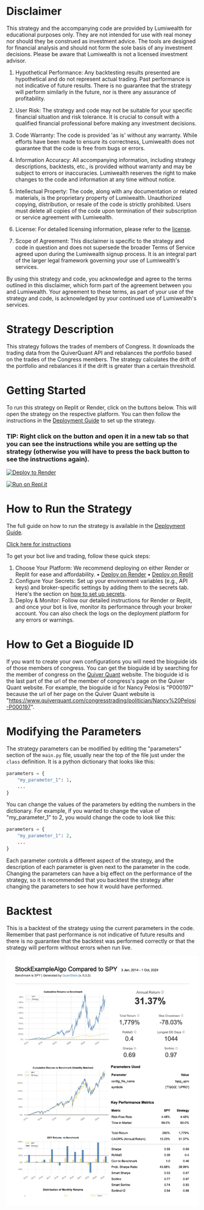 # Disclaimer

This strategy and the accompanying code are provided by Lumiwealth for educational purposes only. They are not intended for use with real money nor should they be construed as investment advice. The tools are designed for financial analysis and should not form the sole basis of any investment decisions. Please be aware that Lumiwealth is not a licensed investment advisor.

1. Hypothetical Performance: Any backtesting results presented are hypothetical and do not represent actual trading. Past performance is not indicative of future results. There is no guarantee that the strategy will perform similarly in the future, nor is there any assurance of profitability.

2. User Risk: The strategy and code may not be suitable for your specific financial situation and risk tolerance. It is crucial to consult with a qualified financial professional before making any investment decisions.

3. Code Warranty: The code is provided 'as is' without any warranty. While efforts have been made to ensure its correctness, Lumiwealth does not guarantee that the code is free from bugs or errors.

4. Information Accuracy: All accompanying information, including strategy descriptions, backtests, etc., is provided without warranty and may be subject to errors or inaccuracies. Lumiwealth reserves the right to make changes to the code and information at any time without notice.

5. Intellectual Property: The code, along with any documentation or related materials, is the proprietary property of Lumiwealth. Unauthorized copying, distribution, or resale of the code is strictly prohibited. Users must delete all copies of the code upon termination of their subscription or service agreement with Lumiwealth.

6. License: For detailed licensing information, please refer to the [license](LICENSE).

7. Scope of Agreement: This disclaimer is specific to the strategy and code in question and does not supersede the broader Terms of Service agreed upon during the Lumiwealth signup process. It is an integral part of the larger legal framework governing your use of Lumiwealth's services.

By using this strategy and code, you acknowledge and agree to the terms outlined in this disclaimer, which form part of the agreement between you and Lumiwealth. Your agreement to these terms, as part of your use of the strategy and code, is acknowledged by your continued use of Lumiwealth's services.

# Strategy Description

This strategy follows the trades of members of Congress. It downloads the trading data from the QuiverQuant API and rebalances the portfolio based on the trades of the Congress members. 
The strategy calculates the drift of the portfolio and rebalances it if the drift is greater than a certain threshold.

# Getting Started

To run this strategy on Replit or Render, click on the buttons below. This will open the strategy on the respective platform. You can then follow the instructions in the [Deployment Guide](https://lumibot.lumiwealth.com/deployment.html) to set up the strategy.
 
### TIP: Right click on the button and open it in a new tab so that you can see the instructions while you are setting up the strategy (otherwise you will have to press the back button to see the instructions again).

[![Deploy to Render](https://render.com/images/deploy-to-render-button.svg)](https://render.com/deploy?repo=https://github.com/Lumiwealth-Strategies/stock_example_algo)

[![Run on Repl.it](https://replit.com/badge/github/Lumiwealth-Strategies/stock_example_algo)](https://replit.com/new/github/Lumiwealth-Strategies/stock_example_algo)

# How to Run the Strategy

The full guide on how to run the strategy is available in the [Deployment Guide](https://lumibot.lumiwealth.com/deployment.html).

[Click here for instructions](https://lumibot.lumiwealth.com/deployment.html)

To get your bot live and trading, follow these quick steps:

1.	Choose Your Platform: We recommend deploying on either Render or Replit for ease and affordability.
•	[Deploy on Render](https://lumibot.lumiwealth.com/deployment.html#deploying-to-render)
•	[Deploy on Replit](https://lumibot.lumiwealth.com/deployment.html#deploying-to-replit)
2.	Configure Your Secrets: Set up your environment variables (e.g., API keys) and broker-specific settings by adding them to the secrets tab. Here's the section on [how to set up secrets](https://lumibot.lumiwealth.com/deployment.html#secrets-configuration).
3.	Deploy & Monitor: Follow our detailed instructions for Render or Replit, and once your bot is live, monitor its performance through your broker account. You can also check the logs on the deployment platform for any errors or warnings.

# How to Get a Bioguide ID

If you want to create your own configurations you will need the bioguide ids of those members of congress. You can get the bioguide id by searching for the member of congress on the [Quiver Quant](https://www.quiverquant.com/) website. The bioguide id is the last part of the url of the member of congress's page on the Quiver Quant website. For example, the bioguide id for Nancy Pelosi is "P000197" because the url of her page on the Quiver Quant website is "https://www.quiverquant.com/congresstrading/politician/Nancy%20Pelosi-P000197".

# Modifying the Parameters

The strategy parameters can be modified by editing the "parameters" section of the `main.py` file, usually near the top of the file just under the `class` definition. It is a python dictionary that looks like this:

```python
parameters = {
    "my_parameter_1": 1,
    ...
}
```

You can change the values of the parameters by editing the numbers in the dictionary. For example, if you wanted to change the value of "my_parameter_1" to 2, you would change the code to look like this:

```python
parameters = {
    "my_parameter_1": 2,
    ...
}
```

Each parameter controls a different aspect of the strategy, and the description of each parameter is given next to the parameter in the code. Changing the parameters can have a big effect on the performance of the strategy, so it is recommended that you backtest the strategy after changing the parameters to see how it would have performed.

# Backtest

This is a backtest of the strategy using the current parameters in the code. Remember that past performance is not indicative of future results and there is no guarantee that the backtest was performed correctly or that the strategy will perform without errors when run live.

![Tearsheet generated by QuantStats](tqqq_upro.jpg)

